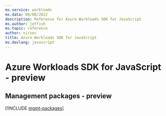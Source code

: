 ```yaml
---
ms.service: workloads
ms.data: 08/08/2022
description: Reference for Azure Workloads SDK for JavaScript
ms.author: jeffish
ms.topic: reference
author: xirzec
title: Azure Workloads SDK for JavaScript
ms.devlang: javascript
---
```

# Azure Workloads SDK for JavaScript - preview

## Management packages - preview
[!INCLUDE [mgmt-packages](workloads-mgmt-index.md)]